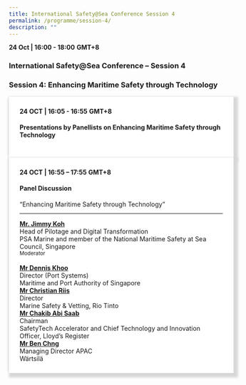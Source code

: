 ```yaml
---
title: International Safety@Sea Conference Session 4
permalink: /programme/session-4/
description: ""
---
```

<div>
  <b>24 Oct | 16:00 - 18:00</b>&nbsp;<b>GMT+8</b>
  <h3>International Safety@Sea Conference – Session 4</h3>
	<h3>Session 4: Enhancing Maritime Safety through Technology</h3>
</div>



<section>
  <div class="bp-container is-fluid">
    <div class="row">
      <div class="col is-full"> 
        <div class="row">
          <div class="col is-12">
            <div class="border bg-light h-100 position-relative">
              <div class="p-4">
                <div class="programme-time"><b>24 OCT | 16:05 - 16:55</b>&nbsp;<b>GMT+8</b></div>
                <h4 class="programme-title">Presentations by Panellists on Enhancing Maritime Safety through Technology</h4>
              </div>
            </div>
          </div>
        </div>
      </div>
    </div>
  </div>
</section>

<section>
<div class="bp-container is-fluid">
<div class="row">
<div class="col is-full">
<div class="row">
<div class="col is-12">
<div class="border bg-light h-100 position-relative">
<div class="p-4">
<div class="programme-time"><strong>24 OCT | 16:55 – 17:55</strong>&nbsp;<strong>GMT+8</strong></div>
<h4 class="programme-title">Panel Discussion</h4>
	“Enhancing Maritime Safety through Technology”	
<hr class="my-3 border-primary">
<div class="speakers px-2">
<div class="row">
<div class="col is-6 prog-speaker">
<div class="row">
<div class="col is-8">
<div class="speaker-name text-ellipsis"><strong><a class="speaker-name text-ellipsis" href="#" rel="noopener">Mr. Jimmy Koh</a></strong></div>
<div class="text-ellipsis speaker-position">Head of Pilotage and Digital Transformation</div>
<div class="text-ellipsis speaker-company">PSA Marine and member of the National Maritime Safety at Sea Council, Singapore</div>
<div class="speaker-role text-ellipsis text-muted"><small>Moderator</small></div>
</div>
</div>
</div>
<div class="col is-6 prog-speaker">&nbsp;</div>
</div>
<div class="row">
<div class="col is-6 prog-speaker">
<div class="row">
<div class="col is-8">
<div class="speaker-name text-ellipsis"><strong><a class="speaker-name text-ellipsis" href="#" rel="noopener">Mr Dennis Khoo</a></strong></div>
<div class="text-ellipsis speaker-position">Director (Port Systems)</div>
<div class="text-ellipsis speaker-company">Maritime and Port Authority of Singapore</div>
</div>
</div>
</div>


<div class="col is-6 prog-speaker">

<div class="row">
<div class="col is-8">
<div class="speaker-name text-ellipsis"><strong><a class="speaker-name text-ellipsis" href="#" rel="noopener">Mr Christian Riis</a></strong></div>
<div class="text-ellipsis speaker-position">Director</div>
<div class="text-ellipsis speaker-company">Marine Safety &amp; Vetting, Rio Tinto</div>
</div>
</div>

</div>
</div>
<div class="row">

<div class="col is-6 prog-speaker">

<div class="row">
<div class="col is-8">
<div class="speaker-name text-ellipsis"><strong><a class="speaker-name text-ellipsis" href="#" rel="noopener">Mr Chakib Abi Saab</a></strong></div>
<div class="text-ellipsis speaker-position">Chairman</div>
<div class="text-ellipsis speaker-company">SafetyTech Accelerator and Chief Technology and Innovation Officer, Lloyd’s Register</div>
</div>
</div>


</div>

<div class="col is-6 prog-speaker">
<div class="row">
<div class="col is-8">
<div class="speaker-name text-ellipsis"><strong><a class="speaker-name text-ellipsis" href="#" rel="noopener">Mr Ben Chng</a></strong></div>
<div class="text-ellipsis speaker-position">Managing Director APAC</div>
<div class="text-ellipsis speaker-company">Wärtsilä</div>
</div>
</div>
</div>




</div>


</div>
</div>
</div>
</div>
</div>
</div>
</div>
</div>
</section>
	
	
	
<style type="text/css"> 

	
	hr.my-3{
margin-top: 0.75rem;	
	}

    .is-left{
      text-align: left;
    }
    .content h4{
      font-weight: 500; 
      color: #337B9A !important;
      margin-top: 1rem;
    }
    .bg-light {
      background-color: #fff !important;
      box-shadow: 5px 5px 5px 5px rgb(215 215 215), -5px 0 6px -4px rgb(215 215 215);
    }
    .p-4 {
      padding: 1.5rem!important;
    }
  .content a {text-decoration:none;}
	.content h3 { margin-top: 1rem;}
</style>